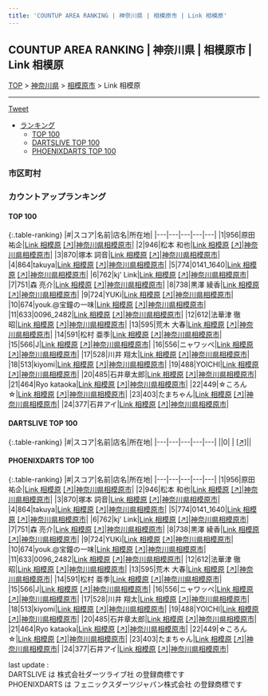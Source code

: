 ```yaml
---
title: 'COUNTUP AREA RANKING | 神奈川県 | 相模原市 | Link 相模原'
---
```

## COUNTUP AREA RANKING | 神奈川県 | 相模原市 | Link 相模原

[TOP](/darts/rank/) > [神奈川県](/darts/rank/神奈川県/) > [相模原市](/darts/rank/神奈川県/相模原市/) > Link 相模原

___

<a href="https://twitter.com/share?ref_src=twsrc%5Etfw" data-text="COUNTUP AREA RANKING | 神奈川県相模原市Link 相模原" class="twitter-share-button" data-hashtags="DARTSLIVE,PHOENIXDARTS,darts,ダーツ" data-show-count="false">Tweet</a>

* [ランキング](#カウントアップランキング)
    * [TOP 100](#top-100)
    * [DARTSLIVE TOP 100](#dartslive-top-100)
    * [PHOENIXDARTS TOP 100](#phoenixdarts-top-100)

### 市区町村

<ul>

</ul>

### カウントアップランキング

#### TOP 100



{:.table-ranking}
|#|スコア|名前|店名|所在地|
|---|---|---|---|---|
|1|956|<span class="rank-name-pd"><span class="pro-icon-pd"></span>原田 祐企</span>|<a href="/darts/rank/shops/66170.html">Link 相模原</a> <a href="https://vs.phoenixdarts.com/jp/shop/shopDetailInfo/s_66170?s_seq=66170">[↗]</a>|<a href="/darts/rank/神奈川県/相模原市">神奈川県相模原市</a>|
|2|946|<span class="rank-name-pd"><span class="pro-icon-pd"></span>松本 和也</span>|<a href="/darts/rank/shops/66170.html">Link 相模原</a> <a href="https://vs.phoenixdarts.com/jp/shop/shopDetailInfo/s_66170?s_seq=66170">[↗]</a>|<a href="/darts/rank/神奈川県/相模原市">神奈川県相模原市</a>|
|3|870|<span class="rank-name-pd"><span class="pro-icon-pd"></span>塚本 詞音</span>|<a href="/darts/rank/shops/66170.html">Link 相模原</a> <a href="https://vs.phoenixdarts.com/jp/shop/shopDetailInfo/s_66170?s_seq=66170">[↗]</a>|<a href="/darts/rank/神奈川県/相模原市">神奈川県相模原市</a>|
|4|864|<span class="rank-name-pd">takuya</span>|<a href="/darts/rank/shops/66170.html">Link 相模原</a> <a href="https://vs.phoenixdarts.com/jp/shop/shopDetailInfo/s_66170?s_seq=66170">[↗]</a>|<a href="/darts/rank/神奈川県/相模原市">神奈川県相模原市</a>|
|5|774|<span class="rank-name-pd">0141_1640</span>|<a href="/darts/rank/shops/66170.html">Link 相模原</a> <a href="https://vs.phoenixdarts.com/jp/shop/shopDetailInfo/s_66170?s_seq=66170">[↗]</a>|<a href="/darts/rank/神奈川県/相模原市">神奈川県相模原市</a>|
|6|762|<span class="rank-name-pd">kj&#x27; Link</span>|<a href="/darts/rank/shops/66170.html">Link 相模原</a> <a href="https://vs.phoenixdarts.com/jp/shop/shopDetailInfo/s_66170?s_seq=66170">[↗]</a>|<a href="/darts/rank/神奈川県/相模原市">神奈川県相模原市</a>|
|7|751|<span class="rank-name-pd"><span class="pro-icon-pd"></span>森 亮介</span>|<a href="/darts/rank/shops/66170.html">Link 相模原</a> <a href="https://vs.phoenixdarts.com/jp/shop/shopDetailInfo/s_66170?s_seq=66170">[↗]</a>|<a href="/darts/rank/神奈川県/相模原市">神奈川県相模原市</a>|
|8|738|<span class="rank-name-pd"><span class="pro-icon-pd"></span>黒澤 綾香</span>|<a href="/darts/rank/shops/66170.html">Link 相模原</a> <a href="https://vs.phoenixdarts.com/jp/shop/shopDetailInfo/s_66170?s_seq=66170">[↗]</a>|<a href="/darts/rank/神奈川県/相模原市">神奈川県相模原市</a>|
|9|724|<span class="rank-name-pd">YUKi</span>|<a href="/darts/rank/shops/66170.html">Link 相模原</a> <a href="https://vs.phoenixdarts.com/jp/shop/shopDetailInfo/s_66170?s_seq=66170">[↗]</a>|<a href="/darts/rank/神奈川県/相模原市">神奈川県相模原市</a>|
|10|674|<span class="rank-name-pd">youk.@宝鐘の一味</span>|<a href="/darts/rank/shops/66170.html">Link 相模原</a> <a href="https://vs.phoenixdarts.com/jp/shop/shopDetailInfo/s_66170?s_seq=66170">[↗]</a>|<a href="/darts/rank/神奈川県/相模原市">神奈川県相模原市</a>|
|11|633|<span class="rank-name-pd">0096_2482</span>|<a href="/darts/rank/shops/66170.html">Link 相模原</a> <a href="https://vs.phoenixdarts.com/jp/shop/shopDetailInfo/s_66170?s_seq=66170">[↗]</a>|<a href="/darts/rank/神奈川県/相模原市">神奈川県相模原市</a>|
|12|612|<span class="rank-name-pd"><span class="pro-icon-pd"></span>法華津 徹昭</span>|<a href="/darts/rank/shops/66170.html">Link 相模原</a> <a href="https://vs.phoenixdarts.com/jp/shop/shopDetailInfo/s_66170?s_seq=66170">[↗]</a>|<a href="/darts/rank/神奈川県/相模原市">神奈川県相模原市</a>|
|13|595|<span class="rank-name-pd">荒木 大春</span>|<a href="/darts/rank/shops/66170.html">Link 相模原</a> <a href="https://vs.phoenixdarts.com/jp/shop/shopDetailInfo/s_66170?s_seq=66170">[↗]</a>|<a href="/darts/rank/神奈川県/相模原市">神奈川県相模原市</a>|
|14|591|<span class="rank-name-pd"><span class="pro-icon-pd"></span>松村 亜季</span>|<a href="/darts/rank/shops/66170.html">Link 相模原</a> <a href="https://vs.phoenixdarts.com/jp/shop/shopDetailInfo/s_66170?s_seq=66170">[↗]</a>|<a href="/darts/rank/神奈川県/相模原市">神奈川県相模原市</a>|
|15|566|<span class="rank-name-pd">J</span>|<a href="/darts/rank/shops/66170.html">Link 相模原</a> <a href="https://vs.phoenixdarts.com/jp/shop/shopDetailInfo/s_66170?s_seq=66170">[↗]</a>|<a href="/darts/rank/神奈川県/相模原市">神奈川県相模原市</a>|
|16|556|<span class="rank-name-pd">ニャワッペ</span>|<a href="/darts/rank/shops/66170.html">Link 相模原</a> <a href="https://vs.phoenixdarts.com/jp/shop/shopDetailInfo/s_66170?s_seq=66170">[↗]</a>|<a href="/darts/rank/神奈川県/相模原市">神奈川県相模原市</a>|
|17|528|<span class="rank-name-pd"><span class="pro-icon-pd"></span>川井 翔太</span>|<a href="/darts/rank/shops/66170.html">Link 相模原</a> <a href="https://vs.phoenixdarts.com/jp/shop/shopDetailInfo/s_66170?s_seq=66170">[↗]</a>|<a href="/darts/rank/神奈川県/相模原市">神奈川県相模原市</a>|
|18|513|<span class="rank-name-pd">kiyomi</span>|<a href="/darts/rank/shops/66170.html">Link 相模原</a> <a href="https://vs.phoenixdarts.com/jp/shop/shopDetailInfo/s_66170?s_seq=66170">[↗]</a>|<a href="/darts/rank/神奈川県/相模原市">神奈川県相模原市</a>|
|19|488|<span class="rank-name-pd">YOICHI</span>|<a href="/darts/rank/shops/66170.html">Link 相模原</a> <a href="https://vs.phoenixdarts.com/jp/shop/shopDetailInfo/s_66170?s_seq=66170">[↗]</a>|<a href="/darts/rank/神奈川県/相模原市">神奈川県相模原市</a>|
|20|485|<span class="rank-name-pd">石井章太郎</span>|<a href="/darts/rank/shops/66170.html">Link 相模原</a> <a href="https://vs.phoenixdarts.com/jp/shop/shopDetailInfo/s_66170?s_seq=66170">[↗]</a>|<a href="/darts/rank/神奈川県/相模原市">神奈川県相模原市</a>|
|21|464|<span class="rank-name-pd">Ryo kataoka</span>|<a href="/darts/rank/shops/66170.html">Link 相模原</a> <a href="https://vs.phoenixdarts.com/jp/shop/shopDetailInfo/s_66170?s_seq=66170">[↗]</a>|<a href="/darts/rank/神奈川県/相模原市">神奈川県相模原市</a>|
|22|449|<span class="rank-name-pd">☆ころん☆</span>|<a href="/darts/rank/shops/66170.html">Link 相模原</a> <a href="https://vs.phoenixdarts.com/jp/shop/shopDetailInfo/s_66170?s_seq=66170">[↗]</a>|<a href="/darts/rank/神奈川県/相模原市">神奈川県相模原市</a>|
|23|403|<span class="rank-name-pd">たまちゃん</span>|<a href="/darts/rank/shops/66170.html">Link 相模原</a> <a href="https://vs.phoenixdarts.com/jp/shop/shopDetailInfo/s_66170?s_seq=66170">[↗]</a>|<a href="/darts/rank/神奈川県/相模原市">神奈川県相模原市</a>|
|24|377|<span class="rank-name-pd">石井アイ</span>|<a href="/darts/rank/shops/66170.html">Link 相模原</a> <a href="https://vs.phoenixdarts.com/jp/shop/shopDetailInfo/s_66170?s_seq=66170">[↗]</a>|<a href="/darts/rank/神奈川県/相模原市">神奈川県相模原市</a>|


#### DARTSLIVE TOP 100



{:.table-ranking}
|#|スコア|名前|店名|所在地|
|---|---|---|---|---|
||0|<span class="rank-name-dl"> </span>|<a href="/darts/rank/shops/.html"></a> <a href="">[↗]</a>|<a href="/darts/rank//"></a>|


#### PHOENIXDARTS TOP 100



{:.table-ranking}
|#|スコア|名前|店名|所在地|
|---|---|---|---|---|
|1|956|<span class="rank-name-pd"><span class="pro-icon-pd"></span>原田 祐企</span>|<a href="/darts/rank/shops/66170.html">Link 相模原</a> <a href="https://vs.phoenixdarts.com/jp/shop/shopDetailInfo/s_66170?s_seq=66170">[↗]</a>|<a href="/darts/rank/神奈川県/相模原市">神奈川県相模原市</a>|
|2|946|<span class="rank-name-pd"><span class="pro-icon-pd"></span>松本 和也</span>|<a href="/darts/rank/shops/66170.html">Link 相模原</a> <a href="https://vs.phoenixdarts.com/jp/shop/shopDetailInfo/s_66170?s_seq=66170">[↗]</a>|<a href="/darts/rank/神奈川県/相模原市">神奈川県相模原市</a>|
|3|870|<span class="rank-name-pd"><span class="pro-icon-pd"></span>塚本 詞音</span>|<a href="/darts/rank/shops/66170.html">Link 相模原</a> <a href="https://vs.phoenixdarts.com/jp/shop/shopDetailInfo/s_66170?s_seq=66170">[↗]</a>|<a href="/darts/rank/神奈川県/相模原市">神奈川県相模原市</a>|
|4|864|<span class="rank-name-pd">takuya</span>|<a href="/darts/rank/shops/66170.html">Link 相模原</a> <a href="https://vs.phoenixdarts.com/jp/shop/shopDetailInfo/s_66170?s_seq=66170">[↗]</a>|<a href="/darts/rank/神奈川県/相模原市">神奈川県相模原市</a>|
|5|774|<span class="rank-name-pd">0141_1640</span>|<a href="/darts/rank/shops/66170.html">Link 相模原</a> <a href="https://vs.phoenixdarts.com/jp/shop/shopDetailInfo/s_66170?s_seq=66170">[↗]</a>|<a href="/darts/rank/神奈川県/相模原市">神奈川県相模原市</a>|
|6|762|<span class="rank-name-pd">kj&#x27; Link</span>|<a href="/darts/rank/shops/66170.html">Link 相模原</a> <a href="https://vs.phoenixdarts.com/jp/shop/shopDetailInfo/s_66170?s_seq=66170">[↗]</a>|<a href="/darts/rank/神奈川県/相模原市">神奈川県相模原市</a>|
|7|751|<span class="rank-name-pd"><span class="pro-icon-pd"></span>森 亮介</span>|<a href="/darts/rank/shops/66170.html">Link 相模原</a> <a href="https://vs.phoenixdarts.com/jp/shop/shopDetailInfo/s_66170?s_seq=66170">[↗]</a>|<a href="/darts/rank/神奈川県/相模原市">神奈川県相模原市</a>|
|8|738|<span class="rank-name-pd"><span class="pro-icon-pd"></span>黒澤 綾香</span>|<a href="/darts/rank/shops/66170.html">Link 相模原</a> <a href="https://vs.phoenixdarts.com/jp/shop/shopDetailInfo/s_66170?s_seq=66170">[↗]</a>|<a href="/darts/rank/神奈川県/相模原市">神奈川県相模原市</a>|
|9|724|<span class="rank-name-pd">YUKi</span>|<a href="/darts/rank/shops/66170.html">Link 相模原</a> <a href="https://vs.phoenixdarts.com/jp/shop/shopDetailInfo/s_66170?s_seq=66170">[↗]</a>|<a href="/darts/rank/神奈川県/相模原市">神奈川県相模原市</a>|
|10|674|<span class="rank-name-pd">youk.@宝鐘の一味</span>|<a href="/darts/rank/shops/66170.html">Link 相模原</a> <a href="https://vs.phoenixdarts.com/jp/shop/shopDetailInfo/s_66170?s_seq=66170">[↗]</a>|<a href="/darts/rank/神奈川県/相模原市">神奈川県相模原市</a>|
|11|633|<span class="rank-name-pd">0096_2482</span>|<a href="/darts/rank/shops/66170.html">Link 相模原</a> <a href="https://vs.phoenixdarts.com/jp/shop/shopDetailInfo/s_66170?s_seq=66170">[↗]</a>|<a href="/darts/rank/神奈川県/相模原市">神奈川県相模原市</a>|
|12|612|<span class="rank-name-pd"><span class="pro-icon-pd"></span>法華津 徹昭</span>|<a href="/darts/rank/shops/66170.html">Link 相模原</a> <a href="https://vs.phoenixdarts.com/jp/shop/shopDetailInfo/s_66170?s_seq=66170">[↗]</a>|<a href="/darts/rank/神奈川県/相模原市">神奈川県相模原市</a>|
|13|595|<span class="rank-name-pd">荒木 大春</span>|<a href="/darts/rank/shops/66170.html">Link 相模原</a> <a href="https://vs.phoenixdarts.com/jp/shop/shopDetailInfo/s_66170?s_seq=66170">[↗]</a>|<a href="/darts/rank/神奈川県/相模原市">神奈川県相模原市</a>|
|14|591|<span class="rank-name-pd"><span class="pro-icon-pd"></span>松村 亜季</span>|<a href="/darts/rank/shops/66170.html">Link 相模原</a> <a href="https://vs.phoenixdarts.com/jp/shop/shopDetailInfo/s_66170?s_seq=66170">[↗]</a>|<a href="/darts/rank/神奈川県/相模原市">神奈川県相模原市</a>|
|15|566|<span class="rank-name-pd">J</span>|<a href="/darts/rank/shops/66170.html">Link 相模原</a> <a href="https://vs.phoenixdarts.com/jp/shop/shopDetailInfo/s_66170?s_seq=66170">[↗]</a>|<a href="/darts/rank/神奈川県/相模原市">神奈川県相模原市</a>|
|16|556|<span class="rank-name-pd">ニャワッペ</span>|<a href="/darts/rank/shops/66170.html">Link 相模原</a> <a href="https://vs.phoenixdarts.com/jp/shop/shopDetailInfo/s_66170?s_seq=66170">[↗]</a>|<a href="/darts/rank/神奈川県/相模原市">神奈川県相模原市</a>|
|17|528|<span class="rank-name-pd"><span class="pro-icon-pd"></span>川井 翔太</span>|<a href="/darts/rank/shops/66170.html">Link 相模原</a> <a href="https://vs.phoenixdarts.com/jp/shop/shopDetailInfo/s_66170?s_seq=66170">[↗]</a>|<a href="/darts/rank/神奈川県/相模原市">神奈川県相模原市</a>|
|18|513|<span class="rank-name-pd">kiyomi</span>|<a href="/darts/rank/shops/66170.html">Link 相模原</a> <a href="https://vs.phoenixdarts.com/jp/shop/shopDetailInfo/s_66170?s_seq=66170">[↗]</a>|<a href="/darts/rank/神奈川県/相模原市">神奈川県相模原市</a>|
|19|488|<span class="rank-name-pd">YOICHI</span>|<a href="/darts/rank/shops/66170.html">Link 相模原</a> <a href="https://vs.phoenixdarts.com/jp/shop/shopDetailInfo/s_66170?s_seq=66170">[↗]</a>|<a href="/darts/rank/神奈川県/相模原市">神奈川県相模原市</a>|
|20|485|<span class="rank-name-pd">石井章太郎</span>|<a href="/darts/rank/shops/66170.html">Link 相模原</a> <a href="https://vs.phoenixdarts.com/jp/shop/shopDetailInfo/s_66170?s_seq=66170">[↗]</a>|<a href="/darts/rank/神奈川県/相模原市">神奈川県相模原市</a>|
|21|464|<span class="rank-name-pd">Ryo kataoka</span>|<a href="/darts/rank/shops/66170.html">Link 相模原</a> <a href="https://vs.phoenixdarts.com/jp/shop/shopDetailInfo/s_66170?s_seq=66170">[↗]</a>|<a href="/darts/rank/神奈川県/相模原市">神奈川県相模原市</a>|
|22|449|<span class="rank-name-pd">☆ころん☆</span>|<a href="/darts/rank/shops/66170.html">Link 相模原</a> <a href="https://vs.phoenixdarts.com/jp/shop/shopDetailInfo/s_66170?s_seq=66170">[↗]</a>|<a href="/darts/rank/神奈川県/相模原市">神奈川県相模原市</a>|
|23|403|<span class="rank-name-pd">たまちゃん</span>|<a href="/darts/rank/shops/66170.html">Link 相模原</a> <a href="https://vs.phoenixdarts.com/jp/shop/shopDetailInfo/s_66170?s_seq=66170">[↗]</a>|<a href="/darts/rank/神奈川県/相模原市">神奈川県相模原市</a>|
|24|377|<span class="rank-name-pd">石井アイ</span>|<a href="/darts/rank/shops/66170.html">Link 相模原</a> <a href="https://vs.phoenixdarts.com/jp/shop/shopDetailInfo/s_66170?s_seq=66170">[↗]</a>|<a href="/darts/rank/神奈川県/相模原市">神奈川県相模原市</a>|


<div class="footer border-top border-gray-light mt-5 pt-3 text-right text-gray">
    last update : <span style="font-weight: italic" id="foot_last_modified"></span><br />
    DARTSLIVE は 株式会社ダーツライブ社 の登録商標です<br />
    PHOENIXDARTS は フェニックスダーツジャパン株式会社 の登録商標です<br />
</div>

<script src="https://cdnjs.cloudflare.com/ajax/libs/jquery.tablesorter/2.31.3/js/jquery.tablesorter.min.js" integrity="sha512-qzgd5cYSZcosqpzpn7zF2ZId8f/8CHmFKZ8j7mU4OUXTNRd5g+ZHBPsgKEwoqxCtdQvExE5LprwwPAgoicguNg==" crossorigin="anonymous" referrerpolicy="no-referrer"></script>
<link rel="stylesheet" href="https://cdnjs.cloudflare.com/ajax/libs/jquery.tablesorter/2.31.3/css/theme.default.min.css" integrity="sha512-wghhOJkjQX0Lh3NSWvNKeZ0ZpNn+SPVXX1Qyc9OCaogADktxrBiBdKGDoqVUOyhStvMBmJQ8ZdMHiR3wuEq8+w==" crossorigin="anonymous" referrerpolicy="no-referrer" />
<script>
$(function() {
    $(".table-ranking").tablesorter({sortList:[[0, 0]]});
    $("#foot_last_modified").text(formatDate(new Date(document.lastModified), 'yyyy-MM-dd HH:mm:ss'));
});
</script>

<script async src="https://platform.twitter.com/widgets.js" charset="utf-8"></script>
